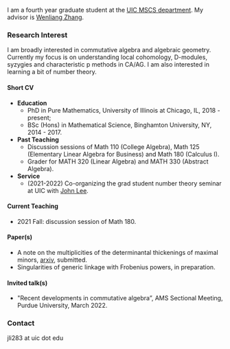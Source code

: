 I am a fourth year graduate student at the [UIC MSCS department](https://mscs.uic.edu/). My advisor is [Wenliang Zhang](https://wlzhang.people.uic.edu/).

### Research Interest
I am broadly interested in commutative algebra and algebraic geometry. Currently my focus is on understanding local cohomology, D-modules, syzygies and characteristic p methods in CA/AG. I am also interested in learning a bit of number theory.

#### Short CV 

  - **Education** 
    - PhD in Pure Mathematics, University of Illinois at Chicago, IL, 2018 - present;
    - BSc (Hons) in Mathematical Science, Binghamton University, NY, 2014 - 2017.
  - **Past Teaching**
    - Discussion sessions of Math 110 (College Algebra), Math 125 (Elementary Linear Algebra for Business) and Math 180 (Calculus I).
    - Grader for MATH 320 (Linear Algebra) and MATH 330 (Abstract Algebra).
  - **Service**
    - (2021-2022) Co-organizing the grad student number theory seminar at UIC with [John Lee](https://mscs.uic.edu/profiles/slee649/).


#### Current Teaching 

  - 2021 Fall: discussion session of Math 180.
 
#### Paper(s) 

  - A note on the multiplicities of the determinantal thickenings of maximal minors, [arxiv](https://arxiv.org/abs/2111.06950), submitted.
  - Singularities of generic linkage with Frobenius powers, in preparation.

      
#### Invited talk(s) 
  
  - "Recent developments in commutative algebra”, AMS Sectional Meeting, Purdue University, March 2022.
  
  
### Contact
jli283 at uic dot edu
